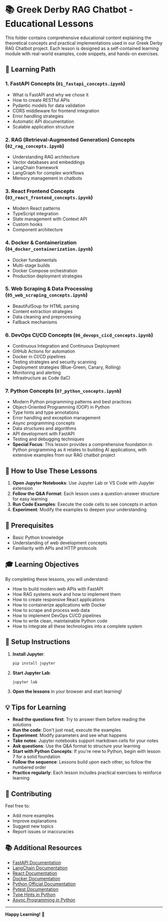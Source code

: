 # 📚 Greek Derby RAG Chatbot - Educational Lessons

This folder contains comprehensive educational content explaining the theoretical concepts and practical implementations used in our Greek Derby RAG Chatbot project. Each lesson is designed as a self-contained learning module with real-world examples, code snippets, and hands-on exercises.

## 🎯 Learning Path

### 1. **FastAPI Concepts** (`01_fastapi_concepts.ipynb`)
- What is FastAPI and why we chose it
- How to create RESTful APIs
- Pydantic models for data validation
- CORS middleware for frontend integration
- Error handling strategies
- Automatic API documentation
- Scalable application structure

### 2. **RAG (Retrieval-Augmented Generation) Concepts** (`02_rag_concepts.ipynb`)
- Understanding RAG architecture
- Vector databases and embeddings
- LangChain framework
- LangGraph for complex workflows
- Memory management in chatbots

### 3. **React Frontend Concepts** (`03_react_frontend_concepts.ipynb`)
- Modern React patterns
- TypeScript integration
- State management with Context API
- Custom hooks
- Component architecture

### 4. **Docker & Containerization** (`04_docker_containerization.ipynb`)
- Docker fundamentals
- Multi-stage builds
- Docker Compose orchestration
- Production deployment strategies

### 5. **Web Scraping & Data Processing** (`05_web_scraping_concepts.ipynb`)
- BeautifulSoup for HTML parsing
- Content extraction strategies
- Data cleaning and preprocessing
- Fallback mechanisms

### 6. **DevOps CI/CD Concepts** (`06_devops_cicd_concepts.ipynb`)
- Continuous Integration and Continuous Deployment
- GitHub Actions for automation
- Docker in CI/CD pipelines
- Testing strategies and security scanning
- Deployment strategies (Blue-Green, Canary, Rolling)
- Monitoring and alerting
- Infrastructure as Code (IaC)

### 7. **Python Concepts** (`07_python_concepts.ipynb`)
- Modern Python programming patterns and best practices
- Object-Oriented Programming (OOP) in Python
- Type hints and type annotations
- Error handling and exception management
- Async programming concepts
- Data structures and algorithms
- API development with FastAPI
- Testing and debugging techniques
- **Special Focus**: This lesson provides a comprehensive foundation in Python programming as it relates to building AI applications, with extensive examples from our RAG chatbot project

## 🚀 How to Use These Lessons

1. **Open Jupyter Notebooks**: Use Jupyter Lab or VS Code with Jupyter extension
2. **Follow the Q&A Format**: Each lesson uses a question-answer structure for easy learning
3. **Run Code Examples**: Execute the code cells to see concepts in action
4. **Experiment**: Modify the examples to deepen your understanding

## 📖 Prerequisites

- Basic Python knowledge
- Understanding of web development concepts
- Familiarity with APIs and HTTP protocols

## 🎓 Learning Objectives

By completing these lessons, you will understand:
- How to build modern web APIs with FastAPI
- How RAG systems work and how to implement them
- How to create responsive React applications
- How to containerize applications with Docker
- How to scrape and process web data
- How to implement DevOps CI/CD pipelines
- How to write clean, maintainable Python code
- How to integrate all these technologies into a complete system

## 🔧 Setup Instructions

1. **Install Jupyter**:
   ```bash
   pip install jupyter
   ```

2. **Start Jupyter Lab**:
   ```bash
   jupyter lab
   ```

3. **Open the lessons** in your browser and start learning!

## 💡 Tips for Learning

- **Read the questions first**: Try to answer them before reading the solutions
- **Run the code**: Don't just read, execute the examples
- **Experiment**: Modify parameters and see what happens
- **Take notes**: Jupyter notebooks support markdown cells for your notes
- **Ask questions**: Use the Q&A format to structure your learning
- **Start with Python Concepts**: If you're new to Python, begin with lesson 7 for a solid foundation
- **Follow the sequence**: Lessons build upon each other, so follow the numbered order
- **Practice regularly**: Each lesson includes practical exercises to reinforce learning

## 🤝 Contributing

Feel free to:
- Add more examples
- Improve explanations
- Suggest new topics
- Report issues or inaccuracies

## 📚 Additional Resources

- [FastAPI Documentation](https://fastapi.tiangolo.com/)
- [LangChain Documentation](https://python.langchain.com/)
- [React Documentation](https://react.dev/)
- [Docker Documentation](https://docs.docker.com/)
- [Python Official Documentation](https://docs.python.org/3/)
- [Pytest Documentation](https://docs.pytest.org/)
- [Type Hints in Python](https://docs.python.org/3/library/typing.html)
- [Async Programming in Python](https://docs.python.org/3/library/asyncio.html)

---

**Happy Learning!** 🎉
